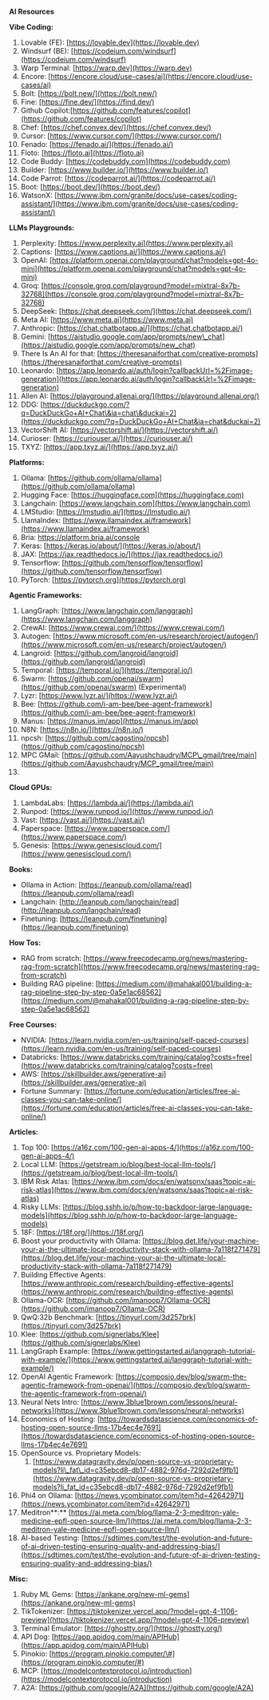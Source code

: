 **AI Resources**

**Vibe Coding:**

1. Lovable (FE): [https://lovable.dev](https://lovable.dev)  
2. Windsurf (BE): [https://codeium.com/windsurf](https://codeium.com/windsurf)  
3. Warp Terminal: [https://warp.dev](https://warp.dev)  
4. Encore: [https://encore.cloud/use-cases/ai](https://encore.cloud/use-cases/ai)  
5. Bolt: [https://bolt.new/](https://bolt.new/)  
6. Fine: [https://fine.dev/](https://find.dev/)  
7. Github Copilot:[https://github.com/features/copilot](https://github.com/features/copilot)  
8. Chef: [https://chef.convex.dev/](https://chef.convex.dev/)  
9. Cursor: [https://www.cursor.com/](https://www.cursor.com/)  
10. Fenado: [https://fenado.ai/](https://fenado.ai/)  
11. Floto:  [https://floto.ai](https://floto.ai)  
12. Code Buddy: [https://codebuddy.com](https://codebuddy.com)  
13. Builder: [https://www.builder.io/](https://www.builder.io/)  
14. Code Parrot: [https://codeparrot.ai/](https://codeparrot.ai/)  
15. Boot: [https://boot.dev/](https://boot.dev/)  
16. WatsonX: [https://www.ibm.com/granite/docs/use-cases/coding-assistant/](https://www.ibm.com/granite/docs/use-cases/coding-assistant/)  

**LLMs Playgrounds:**

1. Perplexity: [https://www.perplexity.ai](https://www.perplexity.ai)  
2. Captions: [https://www.captions.ai/](https://www.captions.ai/)  
3. OpenAI: [https://platform.openai.com/playground/chat?models=gpt-4o-mini](https://platform.openai.com/playground/chat?models=gpt-4o-mini)  
4. Groq: [https://console.groq.com/playground?model=mixtral-8x7b-32768](https://console.groq.com/playground?model=mixtral-8x7b-32768)  
5. DeepSeek: [https://chat.deepseek.com/](https://chat.deepseek.com/)  
6. Meta AI: [https://www.meta.ai](https://www.meta.ai)  
7. Anthropic: [https://chat.chatbotapp.ai/](https://chat.chatbotapp.ai/)  
8. Gemini: [https://aistudio.google.com/app/prompts/new\_chat](https://aistudio.google.com/app/prompts/new_chat)  
9. There Is An AI for that: [https://theresanaiforthat.com/creative-prompts](https://theresanaiforthat.com/creative-prompts)  
10. Leonardo: [https://app.leonardo.ai/auth/login?callbackUrl=%2Fimage-generation](https://app.leonardo.ai/auth/login?callbackUrl=%2Fimage-generation)  
11. Allen AI: [https://playground.allenai.org/](https://playground.allenai.org/)  
12. DDG: [https://duckduckgo.com/?q=DuckDuckGo+AI+Chat\&ia=chat\&duckai=2](https://duckduckgo.com/?q=DuckDuckGo+AI+Chat&ia=chat&duckai=2)  
13. VectorShift AI: [https://vectorshift.ai/](https://vectorshift.ai/)  
14. Curioser: [https://curiouser.ai/](https://curiouser.ai/)  
15. TXYZ: [https://app.txyz.ai/](https://app.txyz.ai/)  

**Platforms:**

1. Ollama: [https://github.com/ollama/ollama](https://github.com/ollama/ollama)  
2. Hugging Face: [https://huggingface.com](https://huggingface.com)  
3. Langchain: [https://www.langchain.com](https://www.langchain.com)  
4. LMStudio: [https://lmstudio.ai/](https://lmstudio.ai/)  
5. LlamaIndex: [https://www.llamaindex.ai/framework](https://www.llamaindex.ai/framework)  
6. Bria: https://platform.bria.ai/console  
7. Keras: [https://keras.io/about/](https://keras.io/about/)  
8. JAX: [https://jax.readthedocs.io/](https://jax.readthedocs.io/)  
9. Tensorflow: [https://github.com/tensorflow/tensorflow](https://github.com/tensorflow/tensorflow)  
10. PyTorch: [https://pytorch.org](https://pytorch.org)  
    

**Agentic Frameworks:** 

1. LangGraph: [https://www.langchain.com/langgraph](https://www.langchain.com/langgraph)  
2. CrewAI: [https://www.crewai.com/](https://www.crewai.com/)  
3. Autogen: [https://www.microsoft.com/en-us/research/project/autogen/](https://www.microsoft.com/en-us/research/project/autogen/)  
4. Langroid: [https://github.com/langroid/langroid](https://github.com/langroid/langroid)  
5. Temporal: [https://temporal.io/](https://temporal.io/)  
6. Swarm: [https://github.com/openai/swarm](https://github.com/openai/swarm) (Experimental)  
7. Lyzr: [https://www.lyzr.ai/](https://www.lyzr.ai/)  
8. Bee: [https://github.com/i-am-bee/bee-agent-framework](https://github.com/i-am-bee/bee-agent-framework)  
9. Manus: [https://manus.im/app](https://manus.im/app)  
10. N8N: [https://n8n.io/](https://n8n.io/)  
11. npcsh: [https://github.com/cagostino/npcsh](https://github.com/cagostino/npcsh)  
12. MPC GMail: [https://github.com/Aayushchaudry/MCP\_gmail/tree/main](https://github.com/Aayushchaudry/MCP_gmail/tree/main)  
13. 

**Cloud GPUs:**

1. LambdaLabs: [https://lambda.ai/](https://lambda.ai/)  
2. Runpod: [https://www.runpod.io/](https://www.runpod.io/)  
3. Vast: [https://vast.ai/](https://vast.ai/)  
4. Paperspace: [https://www.paperspace.com/](https://www.paperspace.com/)  
5. Genesis: [https://www.genesiscloud.com/](https://www.genesiscloud.com/)

**Books:**

* Ollama in Action: [https://leanpub.com/ollama/read](https://leanpub.com/ollama/read)  
* Langchain: [http://leanpub.com/langchain/read](http://leanpub.com/langchain/read)  
* Finetuning: [https://leanpub.com/finetuning](https://leanpub.com/finetuning)

**How Tos:**

* RAG from scratch: [https://www.freecodecamp.org/news/mastering-rag-from-scratch](https://www.freecodecamp.org/news/mastering-rag-from-scratch)  
* Building RAG pipeline: [https://medium.com/@mahakal001/building-a-rag-pipeline-step-by-step-0a5e1ac68562](https://medium.com/@mahakal001/building-a-rag-pipeline-step-by-step-0a5e1ac68562)

**Free Courses:**

* NVIDIA: [https://learn.nvidia.com/en-us/training/self-paced-courses](https://learn.nvidia.com/en-us/training/self-paced-courses)  
* Databricks: [https://www.databricks.com/training/catalog?costs=free](https://www.databricks.com/training/catalog?costs=free)  
* AWS: [https://skillbuilder.aws/generative-ai](https://skillbuilder.aws/generative-ai)  
* Fortune Summary: [https://fortune.com/education/articles/free-ai-classes-you-can-take-online/](https://fortune.com/education/articles/free-ai-classes-you-can-take-online/)

**Articles:**

1. Top 100: [https://a16z.com/100-gen-ai-apps-4/](https://a16z.com/100-gen-ai-apps-4/)  
2. Local LLM: [https://getstream.io/blog/best-local-llm-tools/](https://getstream.io/blog/best-local-llm-tools/)  
3. IBM Risk Atlas: [https://www.ibm.com/docs/en/watsonx/saas?topic=ai-risk-atlas](https://www.ibm.com/docs/en/watsonx/saas?topic=ai-risk-atlas)  
4. Risky LLMs: [https://blog.sshh.io/p/how-to-backdoor-large-language-models](https://blog.sshh.io/p/how-to-backdoor-large-language-models)  
5. 18F: [https://18f.org/](https://18f.org/)  
6. Boost your productivity with Ollama: [https://blog.det.life/your-machine-your-ai-the-ultimate-local-productivity-stack-with-ollama-7a118f271479](https://blog.det.life/your-machine-your-ai-the-ultimate-local-productivity-stack-with-ollama-7a118f271479)  
7. Building Effective Agents: [https://www.anthropic.com/research/building-effective-agents](https://www.anthropic.com/research/building-effective-agents)  
8. Ollama-OCR: [https://github.com/imanoop7/Ollama-OCR](https://github.com/imanoop7/Ollama-OCR)  
9. QwQ:32b Benchmark: [https://tinyurl.com/3d257brk](https://tinyurl.com/3d257brk)  
10. Klee: [https://github.com/signerlabs/Klee](https://github.com/signerlabs/Klee)  
11. LangGraph Example: [https://www.gettingstarted.ai/langgraph-tutorial-with-example/](https://www.gettingstarted.ai/langgraph-tutorial-with-example/)  
12. OpenAI Agentic Framework: [https://composio.dev/blog/swarm-the-agentic-framework-from-openai/](https://composio.dev/blog/swarm-the-agentic-framework-from-openai/)  
13. Neural Nets Intro: [https://www.3blue1brown.com/lessons/neural-networks](https://www.3blue1brown.com/lessons/neural-networks)  
14. Economics of Hosting: [https://towardsdatascience.com/economics-of-hosting-open-source-llms-17b4ec4e7691](https://towardsdatascience.com/economics-of-hosting-open-source-llms-17b4ec4e7691)  
15. OpenSource vs. Proprietary Models:   
    1. [https://www.datagravity.dev/p/open-source-vs-proprietary-models?li\_fat\_id=c35ebcd8-db17-4882-976d-7292d2ef9fb1](https://www.datagravity.dev/p/open-source-vs-proprietary-models?li_fat_id=c35ebcd8-db17-4882-976d-7292d2ef9fb1)   
16. Phi4 on Ollama: [https://news.ycombinator.com/item?id=42642971](https://news.ycombinator.com/item?id=42642971)  
17. Meditron**:** [https://ai.meta.com/blog/llama-2-3-meditron-yale-medicine-epfl-open-source-llm/](https://ai.meta.com/blog/llama-2-3-meditron-yale-medicine-epfl-open-source-llm/)   
18. AI-based Testing: [https://sdtimes.com/test/the-evolution-and-future-of-ai-driven-testing-ensuring-quality-and-addressing-bias/](https://sdtimes.com/test/the-evolution-and-future-of-ai-driven-testing-ensuring-quality-and-addressing-bias/)  

**Misc:**

1. Ruby ML Gems: [https://ankane.org/new-ml-gems](https://ankane.org/new-ml-gems)  
2. TikTokenizer: [https://tiktokenizer.vercel.app/?model=gpt-4-1106-preview](https://tiktokenizer.vercel.app/?model=gpt-4-1106-preview)  
3. Terminal Emulator: [https://ghostty.org/](https://ghostty.org/)  
4. API Dog: [https://app.apidog.com/main/APIHub](https://app.apidog.com/main/APIHub)  
5. Pinokio: [https://program.pinokio.computer/\#](https://program.pinokio.computer/#)  
6. MCP: [https://modelcontextprotocol.io/introduction](https://modelcontextprotocol.io/introduction)  
7. A2A: [https://github.com/google/A2A](https://github.com/google/A2A)  

